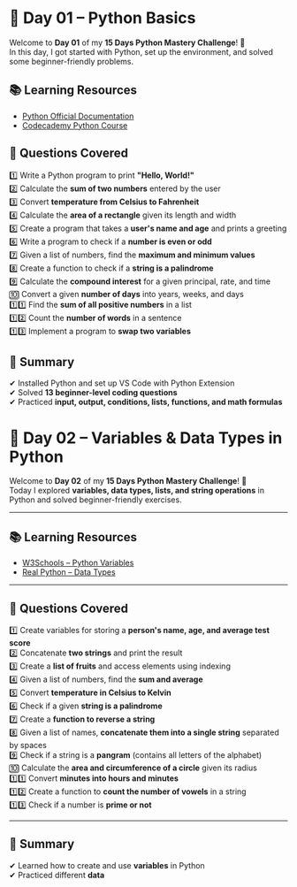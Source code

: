 # 🚀 Day 01 – Python Basics  

Welcome to **Day 01** of my **15 Days Python Mastery Challenge**! 🎉  
In this day, I got started with Python, set up the environment, and solved some beginner-friendly problems.  
## 📚 Learning Resources  
- [Python Official Documentation](https://www.python.org/doc/)  
- [Codecademy Python Course](https://www.codecademy.com/learn/learn-python-3)  
## 📝 Questions Covered  
1️⃣ Write a Python program to print **"Hello, World!"**  
2️⃣ Calculate the **sum of two numbers** entered by the user  
3️⃣ Convert **temperature from Celsius to Fahrenheit**  
4️⃣ Calculate the **area of a rectangle** given its length and width  
5️⃣ Create a program that takes a **user's name and age** and prints a greeting  
6️⃣ Write a program to check if a **number is even or odd**  
7️⃣ Given a list of numbers, find the **maximum and minimum values**  
8️⃣ Create a function to check if a **string is a palindrome**  
9️⃣ Calculate the **compound interest** for a given principal, rate, and time  
🔟 Convert a given **number of days** into years, weeks, and days  
1️⃣1️⃣ Find the **sum of all positive numbers** in a list  
1️⃣2️⃣ Count the **number of words** in a sentence  
1️⃣3️⃣ Implement a program to **swap two variables**  
## 🎯 Summary  
✔ Installed Python and set up VS Code with Python Extension  
✔ Solved **13 beginner-level coding questions**  
✔ Practiced **input, output, conditions, lists, functions, and math formulas**  

# 🚀 Day 02 – Variables & Data Types in Python  

Welcome to **Day 02** of my **15 Days Python Mastery Challenge**! 🎉  
Today I explored **variables, data types, lists, and string operations** in Python and solved beginner-friendly exercises.  

---

## 📚 Learning Resources  
- [W3Schools – Python Variables](https://www.w3schools.com/python/python_variables.asp)  
- [Real Python – Data Types](https://realpython.com/python-data-types/)  

---

## 📝 Questions Covered  

1️⃣ Create variables for storing a **person's name, age, and average test score**  
2️⃣ Concatenate **two strings** and print the result  
3️⃣ Create a **list of fruits** and access elements using indexing  
4️⃣ Given a list of numbers, find the **sum and average**  
5️⃣ Convert **temperature in Celsius to Kelvin**  
6️⃣ Check if a given **string is a palindrome**  
7️⃣ Create a **function to reverse a string**  
8️⃣ Given a list of names, **concatenate them into a single string** separated by spaces  
9️⃣ Check if a string is a **pangram** (contains all letters of the alphabet)  
🔟 Calculate the **area and circumference of a circle** given its radius  
1️⃣1️⃣ Convert **minutes into hours and minutes**  
1️⃣2️⃣ Create a function to **count the number of vowels** in a string  
1️⃣3️⃣ Check if a number is **prime or not**  

---

## 🎯 Summary  

✔ Learned how to create and use **variables** in Python  
✔ Practiced different **data**



